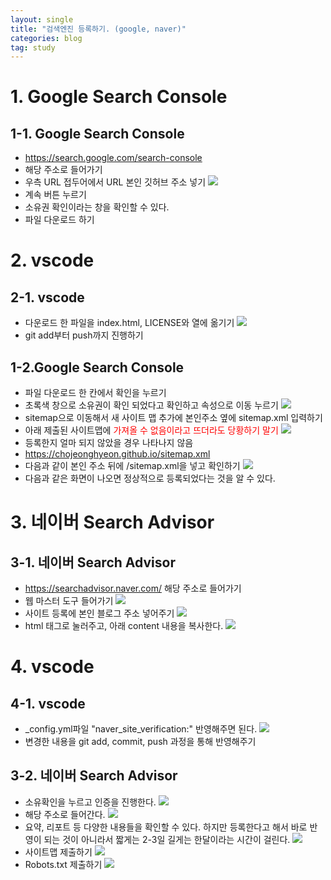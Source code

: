 ```yaml
---
layout: single
title: "검색엔진 등록하기. (google, naver)"
categories: blog
tag: study
---
```


# 1. Google Search Console

## 1-1. Google Search Console

- https://search.google.com/search-console
- 해당 주소로 들어가기
- 우측 URL 접두어에서 URL 본인 깃허브 주소 넣기
  ![](/assets/img/g_start.png)
- 계속 버튼 누르기
- 소유권 확인이라는 창을 확인할 수 있다.
- 파일 다운로드 하기

# 2. vscode

## 2-1. vscode

- 다운로드 한 파일을 index.html, LICENSE와 열에 옮기기
  ![](/assets/img/g_down.png)
- git add부터 push까지 진행하기

## 1-2.Google Search Console

- 파일 다운로드 한 칸에서 확인을 누르기
- 초록색 창으로 소유권이 확인 되었다고 확인하고 속성으로 이동 누르기
  ![](/assets/img/g_ok.png)
- sitemap으로 이동해서 새 사이트 맵 추가에 본인주소 옆에 sitemap.xml 입력하기
- 아래 제출된 사이트맵에 <span style="color:red">가져올 수 없음<span>이라고 뜨더라도 당황하기 말기
  ![](/assets/img/g_miss.png)
- 등록한지 얼마 되지 않았을 경우 나타나지 않음
- https://chojeonghyeon.github.io/sitemap.xml
- 다음과 같이 본인 주소 뒤에 /sitemap.xml을 넣고 확인하기
  ![](/assets/img/g_clear.png)
- 다음과 같은 화면이 나오면 정상적으로 등록되었다는 것을 알 수 있다.

# 3. 네이버 Search Advisor

## 3-1. 네이버 Search Advisor

- https://searchadvisor.naver.com/ 해당 주소로 들어가기
- 웹 마스터 도구 들어가기
  ![](/assets/img/n_start.png)
- 사이트 등록에 본인 블로그 주소 넣어주기
  ![](/assets/img/n_2.png)
- html 태그로 눌러주고, 아래 content 내용을 복사한다.
  ![](/assets/img/n_3.png)

# 4. vscode

## 4-1. vscode

- \_config.yml파일 "naver_site_verification:" 반영해주면 된다.
  ![](/assets/img/n_vscode.png)
- 변경한 내용을 git add, commit, push 과정을 통해 반영해주기

## 3-2. 네이버 Search Advisor

- 소유확인을 누르고 인증을 진행한다.
  ![](/assets/img/n_check.png)
- 해당 주소로 들어간다.
  ![](/assets/img/n_7.png)
- 요약, 리포트 등 다양한 내용들을 확인할 수 있다. 하지만 등록한다고 해서 바로 반영이 되는 것이 아니라서 짧게는 2-3일 길게는 한달이라는 시간이 걸린다.
  ![](/assets/img/n_8.png)
- 사이트맵 제출하기
  ![](/assets/img/n_9.png)
- Robots.txt 제출하기
  ![](/assets/img/n_10.png)
